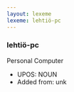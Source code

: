 ```yaml
---
layout: lexeme
lexeme: lehtiö-pc
---
```


###  lehtiö-pc

Personal Computer
* UPOS:  NOUN
* Added from:  unk

